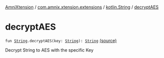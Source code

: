 [AmniXtension](../../index.md) / [com.amnix.xtension.extensions](../index.md) / [kotlin.String](index.md) / [decryptAES](./decrypt-a-e-s.md)

# decryptAES

`fun `[`String`](https://kotlinlang.org/api/latest/jvm/stdlib/kotlin/-string/index.html)`.decryptAES(key: `[`String`](https://kotlinlang.org/api/latest/jvm/stdlib/kotlin/-string/index.html)`): `[`String`](https://kotlinlang.org/api/latest/jvm/stdlib/kotlin/-string/index.html) [(source)](https://github.com/AmniX/AmniXTension/tree/master/AmniXtension/src/main/java/com/amnix/xtension/extensions/StringsExtension.kt#L116)

Decrypt String to AES with the specific Key

